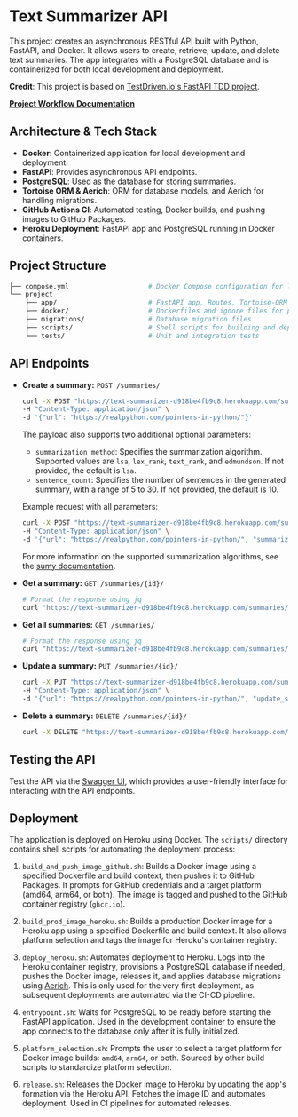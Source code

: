 # Text Summarizer API

This project creates an asynchronous RESTful API built with Python, FastAPI, and Docker. It allows users to create, retrieve, update, and delete text summaries. The app integrates with a PostgreSQL database and is containerized for both local development and deployment.

**Credit**: This project is based on [TestDriven.io's FastAPI TDD project](https://github.com/testdrivenio/fastapi-tdd-docker).

[**Project Workflow Documentation**](https://yangwu1227.github.io/text-summarizer-api/)

## Architecture & Tech Stack

- **Docker**: Containerized application for local development and deployment.
- **FastAPI**: Provides asynchronous API endpoints.
- **PostgreSQL**: Used as the database for storing summaries.
- **Tortoise ORM & Aerich**: ORM for database models, and Aerich for handling migrations.
- **GitHub Actions CI**: Automated testing, Docker builds, and pushing images to GitHub Packages.
- **Heroku Deployment**: FastAPI app and PostgreSQL running in Docker containers.

## Project Structure

```bash
├── compose.yml                    # Docker Compose configuration for local development
└── project
    ├── app/                       # FastAPI app, Routes, Tortoise-ORM & Pydantic models
    ├── docker/                    # Dockerfiles and ignore files for prod and dev environments
    ├── migrations/                # Database migration files
    ├── scripts/                   # Shell scripts for building and deploying
    └── tests/                     # Unit and integration tests
```

## API Endpoints

- **Create a summary:** `POST /summaries/`

    ```bash
    curl -X POST "https://text-summarizer-d918be4fb9c8.herokuapp.com/summaries/" \
    -H "Content-Type: application/json" \
    -d '{"url": "https://realpython.com/pointers-in-python/"}'
    ```

    The payload also supports two additional optional parameters:
    - `summarization_method`: Specifies the summarization algorithm. Supported values are `lsa`, `lex_rank`, `text_rank`, and `edmundson`. If not provided, the default is `lsa`.
    - `sentence_count`: Specifies the number of sentences in the generated summary, with a range of 5 to 30. If not provided, the default is 10.

    Example request with all parameters:

    ```bash
    curl -X POST "https://text-summarizer-d918be4fb9c8.herokuapp.com/summaries/" \
    -H "Content-Type: application/json" \
    -d '{"url": "https://realpython.com/pointers-in-python/", "summarization_method": "lex_rank", "sentence_count": 15}'
    ```

    For more information on the supported summarization algorithms, see the [sumy documentation](https://github.com/miso-belica/sumy/blob/main/docs/summarizators.md).

- **Get a summary:** `GET /summaries/{id}/`

  ```bash
  # Format the response using jq
  curl "https://text-summarizer-d918be4fb9c8.herokuapp.com/summaries/{id}/" | jq
  ```

- **Get all summaries:** `GET /summaries/`

  ```bash
  # Format the response using jq
  curl "https://text-summarizer-d918be4fb9c8.herokuapp.com/summaries/" | jq
  ```

- **Update a summary:** `PUT /summaries/{id}/`

  ```bash
  curl -X PUT "https://text-summarizer-d918be4fb9c8.herokuapp.com/summaries/{id}/" \
  -H "Content-Type: application/json" \
  -d '{"url": "https://realpython.com/pointers-in-python/", "update_summary": "Updated summary text"}'
  ```

- **Delete a summary:** `DELETE /summaries/{id}/`

  ```bash
  curl -X DELETE "https://text-summarizer-d918be4fb9c8.herokuapp.com/summaries/{id}/" 
  ```

## Testing the API

Test the API via the [Swagger UI](https://text-summarizer-d918be4fb9c8.herokuapp.com/docs), which provides a user-friendly interface for interacting with the API endpoints.

## Deployment

The application is deployed on Heroku using Docker. The `scripts/` directory contains shell scripts for automating the deployment process:

1. `build_and_push_image_github.sh`: Builds a Docker image using a specified Dockerfile and build context, then pushes it to GitHub Packages. It prompts for GitHub credentials and a target platform (amd64, arm64, or both). The image is tagged and pushed to the GitHub container registry (`ghcr.io`).

2. `build_prod_image_heroku.sh`: Builds a production Docker image for a Heroku app using a specified Dockerfile and build context. It also allows platform selection and tags the image for Heroku's container registry.

3. `deploy_heroku.sh`: Automates deployment to Heroku. Logs into the Heroku container registry, provisions a PostgreSQL database if needed, pushes the Docker image, releases it, and applies database migrations using [Aerich](https://github.com/tortoise/aerich). This is only used for the very first deployment, as subsequent deployments are automated via the CI-CD pipeline.

4. `entrypoint.sh`: Waits for PostgreSQL to be ready before starting the FastAPI application. Used in the development container to ensure the app connects to the database only after it is fully initialized.

5. `platform_selection.sh`: Prompts the user to select a target platform for Docker image builds: `amd64`, `arm64`, or both. Sourced by other build scripts to standardize platform selection.

6. `release.sh`: Releases the Docker image to Heroku by updating the app's formation via the Heroku API. Fetches the image ID and automates deployment. Used in CI pipelines for automated releases.
